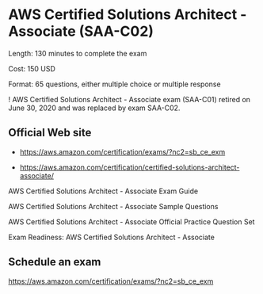 # AWS Certified Solutions Architect - Associate (SAA-C02)

Length: 130 minutes to complete the exam

Cost: 150 USD

Format: 65 questions, either multiple choice or multiple response


! AWS Certified Solutions Architect - Associate exam (SAA-C01) retired on June 30, 2020 and was replaced by exam SAA-C02.


## Official Web site
- https://aws.amazon.com/certification/exams/?nc2=sb_ce_exm

- https://aws.amazon.com/certification/certified-solutions-architect-associate/

AWS Certified Solutions Architect - Associate Exam Guide

AWS Certified Solutions Architect - Associate Sample Questions

AWS Certified Solutions Architect - Associate Official Practice Question Set

Exam Readiness: AWS Certified Solutions Architect - Associate





## Schedule an exam
https://aws.amazon.com/certification/exams/?nc2=sb_ce_exm

